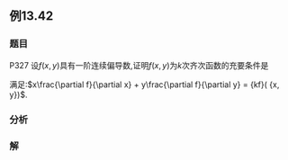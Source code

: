 ## 例13.42
### 题目
P327 设$f( {x, y})$具有一阶连续偏导数,证明$f( {x, y})$为$k$次齐次函数的充要条件是

满足:$x\frac{\partial f}{\partial x} + y\frac{\partial f}{\partial y} = {kf}( {x, y})$.
### 分析

### 解
